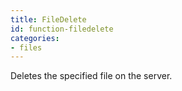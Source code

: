 ```yaml
---
title: FileDelete
id: function-filedelete
categories:
- files
---
```


Deletes the specified file on the server.
